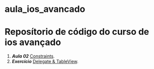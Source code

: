 # aula_ios_avancado

# Reposítorio de código do curso de ios avançado


1. ***Aula 02*** [Constraints](https://github.com/jacksonsmith/aula_ios_avancado_02).
1. ***Exercício*** [Delegate & TableView](https://github.com/jacksonsmith/aula_ios_avancado_exercicio).
